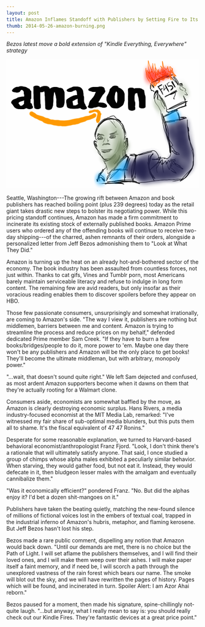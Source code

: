 ```yaml
---
layout: post
title: Amazon Inflames Standoff with Publishers by Setting Fire to Its Own Warehouses
thumb: 2014-05-26-amazon-burning.png
---
```


*Bezos latest move a bold extension of "Kindle Everything, Everywhere" strategy*

![Amazon Did Start The Fire](/assets/2014-05-26-amazon-burning.png)

Seattle, Washington---The growing rift between Amazon and book publishers has reached boiling point (plus 239 degrees) today as the retail giant takes drastic new steps to bolster its negotiating power. While this pricing standoff continues, Amazon has made a firm commitment to incinerate its existing stock of externally published books. Amazon Prime users who ordered any of the offending books will continue to receive two-day shipping---of the charred, ashen remnants of their orders, alongside a personalized letter from Jeff Bezos admonishing them to "Look at What They Did." 

Amazon is turning up the heat on an already hot-and-bothered sector of the economy. The book industry has been assaulted from countless forces, not just within. Thanks to cat gifs, Vines and Tumblr porn, most Americans barely maintain serviceable literacy and refuse to indulge in long form content. The remaining few are avid readers, but only insofar as their voracious reading enables them to discover spoilers before they appear on HBO.

Those few passionate consumers, unsurprisingly and somewhat irrationally, are coming to Amazon's side. "The way I view it, publishers are nothing but middlemen, barriers between me and content. Amazon is trying to streamline the process and reduce prices on my behalf," defended dedicated Prime member Sam Creek. "If they have to burn a few books/bridges/people to do it, more power to 'em. Maybe one day there won't be any publishers and Amazon will be the only place to get books! They'll become the ultimate middleman, but with arbitrary, monopoly power." 

"...wait, that doesn't sound quite right." We left Sam dejected and confused, as most ardent Amazon supporters become when it dawns on them that they're actually rooting for a Walmart clone.

Consumers aside, economists are somewhat baffled by the move, as Amazon is clearly destroying economic surplus. Hans Rivers, a media industry-focused economist at the MIT Media Lab, remarked: "I've witnessed my fair share of sub-optimal media blunders, but this puts them all to shame. It's the fiscal equivalent of 47 47 Ronins."

Desperate for some reasonable explanation, we turned to Harvard-based behavioral economist/anthropologist Franz Fjord. "Look, I don't think there's a rationale that will ultimately satisfy anyone. That said, I once studied a group of chimps whose alpha males exhibited a peculiarly similar behavior. When starving, they would gather food, but not eat it. Instead, they would defecate in it, then bludgeon lesser males with the amalgam and eventually cannibalize them."

"Was it economically efficient?" pondered Franz. "No. But did the alphas enjoy it? I'd bet a dozen shit-mangoes on it."

Publishers have taken the beating quietly, matching the new-found silence of millions of fictional voices lost in the embers of textual coal, trapped in the industrial inferno of Amazon's hubris, metaphor, and flaming kerosene. But Jeff Bezos hasn't lost his step.

Bezos made a rare public comment, dispelling any notion that Amazon would back down. "Until our demands are met, there is no choice but the Path of Light. I will set aflame the publishers themselves, and I will find their loved ones, and I will make them weep over their ashes. I will make paper itself a faint memory, and if need be, I  will scorch a path through the unexplored vastness of the rain forest which bears our name. The smoke will blot out the sky, and we will have rewritten the pages of history. Pages which will be found, and incinerated in turn. Spoiler Alert: I am Azor Ahai reborn."

Bezos paused for a moment, then made his signature, spine-chillingly not-quite laugh. "...but anyway, what I really mean to say is: you should really check out our Kindle Fires. They're fantastic devices at a great price point."
